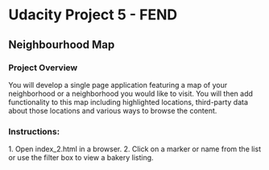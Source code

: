 <h1>Udacity Project 5 - FEND</h1>
<h2>Neighbourhood Map</h2>

<h3>Project Overview</h3>
You will develop a single page application featuring a map of your neighborhood or a neighborhood 
you would like to visit. You will then add functionality to this map including highlighted locations, 
third-party data about those locations and various ways to browse the content.

<h3>Instructions:</h3>
1. Open index_2.html in a browser.
2. Click on a marker or name from the list or use the filter box to view a bakery listing.

